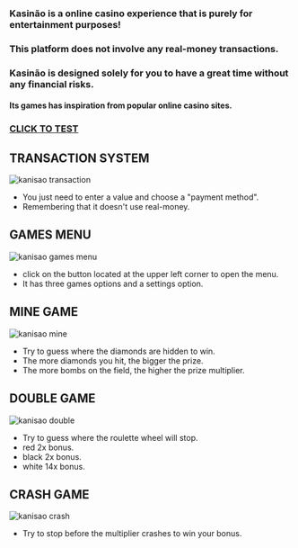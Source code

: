 ### Kasinão is a online casino experience that is purely for entertainment purposes!
### This platform does not involve any real-money transactions.
### Kasinão is designed solely for you to have a great time without any financial risks.
#### Its games has inspiration from popular online casino sites.
### [CLICK TO TEST](https://natansalgado.github.io/kasinao/)

## TRANSACTION SYSTEM
![kanisao transaction](https://github.com/natansalgado/kasinao/assets/118204748/aa866b20-9760-4061-b256-8482e192c2b5)
- You just need to enter a value and choose a "payment method".
- Remembering that it doesn't use real-money.

## GAMES MENU
![kanisao games menu](https://github.com/natansalgado/kasinao/assets/118204748/572d5db4-ec65-4b94-8d0c-59c5fac7b0e2)
- click on the button located at the upper left corner to open the menu.
- It has three games options and a settings option.

## MINE GAME
![kanisao mine](https://github.com/natansalgado/kasinao/assets/118204748/07872aa8-6567-4115-ab34-f252c7264e24)
- Try to guess where the diamonds are hidden to win.
- The more diamonds you hit, the bigger the prize.
- The more bombs on the field, the higher the prize multiplier.

## DOUBLE GAME
![kanisao double](https://github.com/natansalgado/kasinao/assets/118204748/a95ac5b4-5485-4496-b543-9cbaf94c1967)
- Try to guess where the roulette wheel will stop.
- red 2x bonus.
- black 2x bonus.
- white 14x bonus.

## CRASH GAME
![kanisao crash](https://github.com/natansalgado/kasinao/assets/118204748/4ff2dd11-8341-45ab-b747-486d2729b4b6)
- Try to stop before the multiplier crashes to win your bonus.